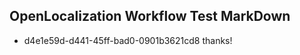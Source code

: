 ## OpenLocalization Workflow Test MarkDown
* d4e1e59d-d441-45ff-bad0-0901b3621cd8 
thanks!<!--HONumber=Mar16_HO1-->
